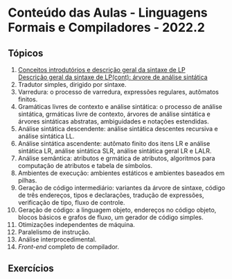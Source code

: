 # Conteúdo das Aulas - Linguagens Formais e Compiladores - 2022.2  

## Tópicos
1. [Conceitos introdutórios e descrição geral da sintaxe de LP](compiladores/0-FundamentosLP.pdf)  
   [Descrição geral da sintaxe de LP(cont): árvore de análise sintática](compiladores/0-FundamentosLP-cont.pdf)
2. Tradutor simples, dirigido por sintaxe.
3. Varredura: o processo de varredura, expressões regulares, autômatos finitos.
4. Gramáticas livres de contexto e análise sintática: o processo de análise sintática, grmáticas livre de contexto, árvores de análise sintática e árvores sintáticas abstratas, ambiguidades e notações estendidas.
5. Análise sintática descendente: análise sintática descentes recursiva e análise sintática LL.
6. Análise sintática ascendente: autômato finito dos itens LR e análise sintática LR, análise sintática SLR, análise sintática geral LR e LALR.
7. Análise semântica: atributos e grmática de atributos, algoritmos para computação de atributos e tabela de símbolos.
8. Ambientes de execução: ambientes estáticos e ambientes baseados em pilhas.
9. Geração de código intermediário: variantes da árvore de sintaxe, código de três endereços, tipos e declarações, tradução de expressões, verificação de tipo, fluxo de controle.
10. Geração de código: a linguagem objeto, endereços no código objeto, blocos básicos e grafos de fluxo, um gerador de código simples. 
11. Otimizações independentes de máquina.
12. Paralelismo de instrução. 
13. Análise interprocedimental.
14. *Front-end* completo de compilador.

## Exercícios
